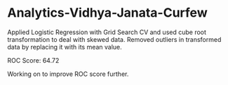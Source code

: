 # Analytics-Vidhya-Janata-Curfew
Applied Logistic Regression with Grid Search CV and used cube root transformation to deal with skewed data. Removed outliers in transformed data by replacing it with its mean value. 

ROC Score: 64.72

Working on to improve ROC score further.
